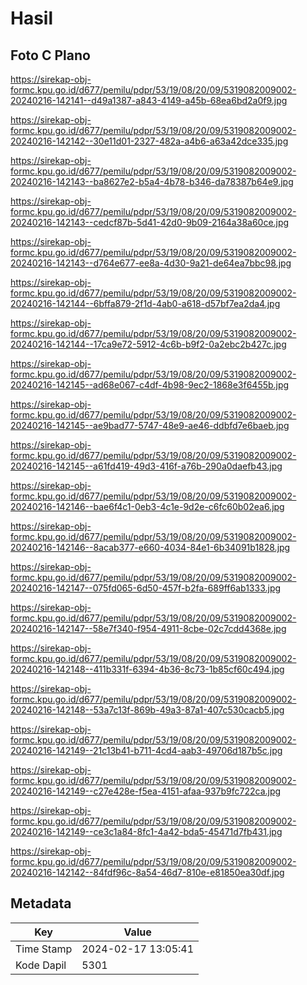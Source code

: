 # Hasil

## Foto C Plano

https://sirekap-obj-formc.kpu.go.id/d677/pemilu/pdpr/53/19/08/20/09/5319082009002-20240216-142141--d49a1387-a843-4149-a45b-68ea6bd2a0f9.jpg

https://sirekap-obj-formc.kpu.go.id/d677/pemilu/pdpr/53/19/08/20/09/5319082009002-20240216-142142--30e11d01-2327-482a-a4b6-a63a42dce335.jpg

https://sirekap-obj-formc.kpu.go.id/d677/pemilu/pdpr/53/19/08/20/09/5319082009002-20240216-142143--ba8627e2-b5a4-4b78-b346-da78387b64e9.jpg

https://sirekap-obj-formc.kpu.go.id/d677/pemilu/pdpr/53/19/08/20/09/5319082009002-20240216-142143--cedcf87b-5d41-42d0-9b09-2164a38a60ce.jpg

https://sirekap-obj-formc.kpu.go.id/d677/pemilu/pdpr/53/19/08/20/09/5319082009002-20240216-142143--d764e677-ee8a-4d30-9a21-de64ea7bbc98.jpg

https://sirekap-obj-formc.kpu.go.id/d677/pemilu/pdpr/53/19/08/20/09/5319082009002-20240216-142144--6bffa879-2f1d-4ab0-a618-d57bf7ea2da4.jpg

https://sirekap-obj-formc.kpu.go.id/d677/pemilu/pdpr/53/19/08/20/09/5319082009002-20240216-142144--17ca9e72-5912-4c6b-b9f2-0a2ebc2b427c.jpg

https://sirekap-obj-formc.kpu.go.id/d677/pemilu/pdpr/53/19/08/20/09/5319082009002-20240216-142145--ad68e067-c4df-4b98-9ec2-1868e3f6455b.jpg

https://sirekap-obj-formc.kpu.go.id/d677/pemilu/pdpr/53/19/08/20/09/5319082009002-20240216-142145--ae9bad77-5747-48e9-ae46-ddbfd7e6baeb.jpg

https://sirekap-obj-formc.kpu.go.id/d677/pemilu/pdpr/53/19/08/20/09/5319082009002-20240216-142145--a61fd419-49d3-416f-a76b-290a0daefb43.jpg

https://sirekap-obj-formc.kpu.go.id/d677/pemilu/pdpr/53/19/08/20/09/5319082009002-20240216-142146--bae6f4c1-0eb3-4c1e-9d2e-c6fc60b02ea6.jpg

https://sirekap-obj-formc.kpu.go.id/d677/pemilu/pdpr/53/19/08/20/09/5319082009002-20240216-142146--8acab377-e660-4034-84e1-6b34091b1828.jpg

https://sirekap-obj-formc.kpu.go.id/d677/pemilu/pdpr/53/19/08/20/09/5319082009002-20240216-142147--075fd065-6d50-457f-b2fa-689ff6ab1333.jpg

https://sirekap-obj-formc.kpu.go.id/d677/pemilu/pdpr/53/19/08/20/09/5319082009002-20240216-142147--58e7f340-f954-4911-8cbe-02c7cdd4368e.jpg

https://sirekap-obj-formc.kpu.go.id/d677/pemilu/pdpr/53/19/08/20/09/5319082009002-20240216-142148--411b331f-6394-4b36-8c73-1b85cf60c494.jpg

https://sirekap-obj-formc.kpu.go.id/d677/pemilu/pdpr/53/19/08/20/09/5319082009002-20240216-142148--53a7c13f-869b-49a3-87a1-407c530cacb5.jpg

https://sirekap-obj-formc.kpu.go.id/d677/pemilu/pdpr/53/19/08/20/09/5319082009002-20240216-142149--21c13b41-b711-4cd4-aab3-49706d187b5c.jpg

https://sirekap-obj-formc.kpu.go.id/d677/pemilu/pdpr/53/19/08/20/09/5319082009002-20240216-142149--c27e428e-f5ea-4151-afaa-937b9fc722ca.jpg

https://sirekap-obj-formc.kpu.go.id/d677/pemilu/pdpr/53/19/08/20/09/5319082009002-20240216-142149--ce3c1a84-8fc1-4a42-bda5-45471d7fb431.jpg

https://sirekap-obj-formc.kpu.go.id/d677/pemilu/pdpr/53/19/08/20/09/5319082009002-20240216-142142--84fdf96c-8a54-46d7-810e-e81850ea30df.jpg


## Metadata

| Key        | Value               |
| ---------- | ------------------- |
| Time Stamp | 2024-02-17 13:05:41 |
| Kode Dapil | 5301                |



